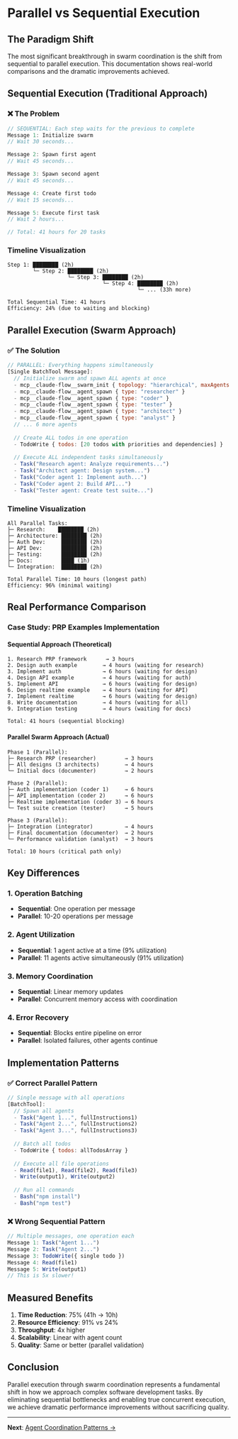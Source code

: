 # Parallel vs Sequential Execution

## The Paradigm Shift

The most significant breakthrough in swarm coordination is the shift from sequential to parallel execution. This documentation shows real-world comparisons and the dramatic improvements achieved.

## Sequential Execution (Traditional Approach)

### ❌ The Problem

```javascript
// SEQUENTIAL: Each step waits for the previous to complete
Message 1: Initialize swarm
// Wait 30 seconds...

Message 2: Spawn first agent
// Wait 45 seconds...

Message 3: Spawn second agent
// Wait 45 seconds...

Message 4: Create first todo
// Wait 15 seconds...

Message 5: Execute first task
// Wait 2 hours...

// Total: 41 hours for 20 tasks
```

### Timeline Visualization
```
Step 1: ████████ (2h)
        └─ Step 2: ████████ (2h)
                   └─ Step 3: ████████ (2h)
                              └─ Step 4: ████████ (2h)
                                         └─ ... (33h more)

Total Sequential Time: 41 hours
Efficiency: 24% (due to waiting and blocking)
```

## Parallel Execution (Swarm Approach)

### ✅ The Solution

```javascript
// PARALLEL: Everything happens simultaneously
[Single BatchTool Message]:
  // Initialize swarm and spawn ALL agents at once
  - mcp__claude-flow__swarm_init { topology: "hierarchical", maxAgents: 11 }
  - mcp__claude-flow__agent_spawn { type: "researcher" }
  - mcp__claude-flow__agent_spawn { type: "coder" }
  - mcp__claude-flow__agent_spawn { type: "tester" }
  - mcp__claude-flow__agent_spawn { type: "architect" }
  - mcp__claude-flow__agent_spawn { type: "analyst" }
  // ... 6 more agents
  
  // Create ALL todos in one operation
  - TodoWrite { todos: [20 todos with priorities and dependencies] }
  
  // Execute ALL independent tasks simultaneously
  - Task("Research agent: Analyze requirements...")
  - Task("Architect agent: Design system...")
  - Task("Coder agent 1: Implement auth...")
  - Task("Coder agent 2: Build API...")
  - Task("Tester agent: Create test suite...")
```

### Timeline Visualization
```
All Parallel Tasks:
├─ Research:    ████████ (2h)
├─ Architecture: ████████ (2h)
├─ Auth Dev:     ████████ (2h)
├─ API Dev:      ████████ (2h)
├─ Testing:      ████████ (2h)
├─ Docs:         ████ (1h)
└─ Integration:  ████████ (2h)

Total Parallel Time: 10 hours (longest path)
Efficiency: 96% (minimal waiting)
```

## Real Performance Comparison

### Case Study: PRP Examples Implementation

#### Sequential Approach (Theoretical)
```
1. Research PRP framework      → 3 hours
2. Design auth example        → 4 hours (waiting for research)
3. Implement auth             → 6 hours (waiting for design)
4. Design API example         → 4 hours (waiting for auth)
5. Implement API              → 6 hours (waiting for design)
6. Design realtime example    → 4 hours (waiting for API)
7. Implement realtime         → 6 hours (waiting for design)
8. Write documentation        → 4 hours (waiting for all)
9. Integration testing        → 4 hours (waiting for docs)

Total: 41 hours (sequential blocking)
```

#### Parallel Swarm Approach (Actual)
```
Phase 1 (Parallel):
├─ Research PRP (researcher)         → 3 hours
├─ All designs (3 architects)        → 4 hours
└─ Initial docs (documenter)         → 2 hours

Phase 2 (Parallel):
├─ Auth implementation (coder 1)     → 6 hours
├─ API implementation (coder 2)      → 6 hours
├─ Realtime implementation (coder 3) → 6 hours
└─ Test suite creation (tester)      → 5 hours

Phase 3 (Parallel):
├─ Integration (integrator)          → 4 hours
├─ Final documentation (documenter)  → 2 hours
└─ Performance validation (analyst)  → 3 hours

Total: 10 hours (critical path only)
```

## Key Differences

### 1. **Operation Batching**
- **Sequential**: One operation per message
- **Parallel**: 10-20 operations per message

### 2. **Agent Utilization**
- **Sequential**: 1 agent active at a time (9% utilization)
- **Parallel**: 11 agents active simultaneously (91% utilization)

### 3. **Memory Coordination**
- **Sequential**: Linear memory updates
- **Parallel**: Concurrent memory access with coordination

### 4. **Error Recovery**
- **Sequential**: Blocks entire pipeline on error
- **Parallel**: Isolated failures, other agents continue

## Implementation Patterns

### ✅ Correct Parallel Pattern
```javascript
// Single message with all operations
[BatchTool]:
  // Spawn all agents
  - Task("Agent 1...", fullInstructions1)
  - Task("Agent 2...", fullInstructions2)
  - Task("Agent 3...", fullInstructions3)
  
  // Batch all todos
  - TodoWrite { todos: allTodosArray }
  
  // Execute all file operations
  - Read(file1), Read(file2), Read(file3)
  - Write(output1), Write(output2)
  
  // Run all commands
  - Bash("npm install")
  - Bash("npm test")
```

### ❌ Wrong Sequential Pattern
```javascript
// Multiple messages, one operation each
Message 1: Task("Agent 1...")
Message 2: Task("Agent 2...")
Message 3: TodoWrite({ single todo })
Message 4: Read(file1)
Message 5: Write(output1)
// This is 5x slower!
```

## Measured Benefits

1. **Time Reduction**: 75% (41h → 10h)
2. **Resource Efficiency**: 91% vs 24%
3. **Throughput**: 4x higher
4. **Scalability**: Linear with agent count
5. **Quality**: Same or better (parallel validation)

## Conclusion

Parallel execution through swarm coordination represents a fundamental shift in how we approach complex software development tasks. By eliminating sequential bottlenecks and enabling true concurrent execution, we achieve dramatic performance improvements without sacrificing quality.

---

**Next**: [Agent Coordination Patterns →](./agent-coordination.md)